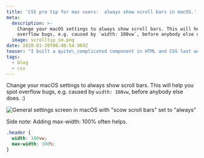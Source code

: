 ```yaml
---
title: 'CSS pro tip for mac users:  always show scroll bars in macOS.'
meta:
  description: >-
    Change your macOS settings to always show scroll bars. This will help you spot
    overflow bugs, e.g. caused by `width: 100vw`, before anybody else does. :)
  image: scrolltip_sm.png
date: 2020-01-20T06:48:54.969Z
teaser: "I built a quite\_complicated component in HTML and CSS last week and I was happy with the result. After testing in different browsers and operating systems, I realised that I had to rewrite the whole thing because I didn’t consider that by default scroll bars don’t take up space on macOS, but on Windows they do. \nI [tweeted about a similar issue](https://twitter.com/mmatuzo/status/1116724406930366466) about a year ago, but it\_seems\_that\_I didn’t take my own\_advice, so here’s a reminder for you and me."
tags:
  - blog
  - css
---
```


Change your macOS settings to always show scroll bars. This will help you spot overflow bugs, e.g. caused by `width: 100vw`, before anybody else does. :)

![General settings screen in macOS with "scow scroll bars" set to "always"](https://res.cloudinary.com/dp3mem7or/image/upload/v1571155703/articles/scrolltip.png)

Side note: Adding max-width: 100% often helps.

```css
.header {
  width: 100vw;
  max-width: 100%;
}
```
